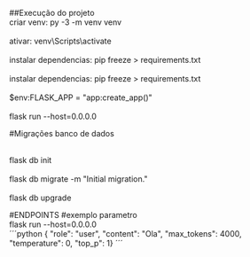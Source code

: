 ##Execução do projeto
<br>criar venv: py -3 -m venv venv<br/>
<br>ativar: venv\Scripts\activate<br/>
<br>instalar dependencias: pip freeze > requirements.txt<br/>
<br>instalar dependencias: pip freeze > requirements.txt<br/>
<br>$env:FLASK_APP = "app:create_app()"<br/>
<br>flask run --host=0.0.0.0<br/>

#Migrações banco de dados

<br>flask db init<br/>
<br>flask db migrate -m "Initial migration."<br/>
<br>flask db upgrade<br/>



#ENDPOINTS
#exemplo parametro
<br>flask run --host=0.0.0.0<br/>
´´´python
{
 "role": "user", "content": "Ola",
  "max_tokens": 4000,
  "temperature": 0,
  "top_p": 1}
´´´